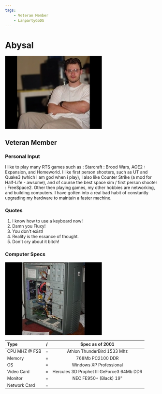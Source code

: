 ```yaml
---
tags:
    - Veteran Member
    - LanpartyGoDS
---
```


# Abysal
![Abysal profile picture](abysal.jpg "Abysal profile picture")
## Veteran Member

### Personal Input

I like to play many RTS games such as : Starcraft : Brood Wars, AOE2 : Expansion, and Homeworld. I like first person shooters, such as UT and Quake3 (which I am god when i play), I also like Counter Strike (a mod for Half-Life - awsome), and of course the best space sim / first person shooter : FreeSpace2. Other then playing games, my other hobbies are networking, and building computers. I have gotten into a real bad habit of constantly upgrading my hardware to maintain a faster machine.

### Quotes
1. I know how to use a keyboard now!
2. Damn you Fluxy!
3. You don't exist!
4. Reality is the essance of thought.
5. Don't cry about it bitch!

### Computer Specs

![Abysal PC image](abysal-pc.jpg "Abysal PC image")

| Type          | / | Spec as of 2001                        |
| :-----------  | - | :------------------------------------: |
| CPU MHZ @ FSB | = | Athlon ThunderBird 1533 Mhz |
| Memory        | = | 768Mb PC2100 DDR |
| OS            | = | Windows XP Professional |
| Video Card    | = | Hercules 3D Prophet III GeForce3 64Mb DDR|
| Monitor       | = | NEC FE950+ (Black) 19"  |
| Network Card  | = | |